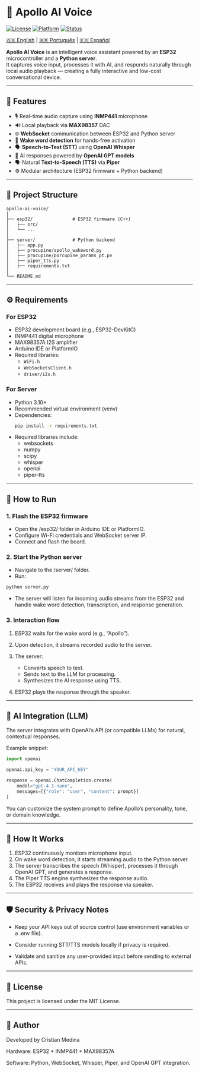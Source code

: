 # 🤖 Apollo AI Voice

[![License](https://img.shields.io/badge/license-MIT-blue.svg)](LICENSE)
[![Platform](https://img.shields.io/badge/platform-ESP32%20%7C%20Python-yellow.svg)]()
[![Status](https://img.shields.io/badge/status-active-success.svg)]()


[🇬🇧 English](README.md) | [🇧🇷 Português](README.pt_br.md) | [🇪🇸 Español](README.es.md)

**Apollo AI Voice** is an intelligent voice assistant powered by an **ESP32** microcontroller and a **Python server**.  
It captures voice input, processes it with AI, and responds naturally through local audio playback — creating a fully interactive and low-cost conversational device.

---

## 🧩 Features
- 🎙️ Real-time audio capture using **INMP441** microphone  
- 🔊 Local playback via **MAX98357** DAC  
- 🌐 **WebSocket** communication between ESP32 and Python server  
- 🧠 **Wake word detection** for hands-free activation  
- 🗣️ **Speech-to-Text (STT)** using **OpenAI Whisper**  
- 🤖 AI responses powered by **OpenAI GPT models**  
- 🗣️ Natural **Text-to-Speech (TTS)** via **Piper**  
- ⚙️ Modular architecture (ESP32 firmware + Python backend)  

---

## 📁 Project Structure
```plaintext
apollo-ai-voice/
│
├── esp32/               # ESP32 firmware (C++)
│   ├── src/
│   └── ...
│
├── server/              # Python backend
│   ├── app.py
│   ├── procupine/apollo_wakeword.py
│   ├── procupine/porcupine_params_pt.pv
│   ├── piper_tts.py
│   ├── requirements.txt
│
└── README.md
````

---

## ⚙️ Requirements

### For ESP32
- ESP32 development board (e.g., ESP32-DevKitC)
- INMP441 digital microphone
- MAX98357A I2S amplifier
- Arduino IDE or PlatformIO
- Required libraries:
  - `WiFi.h`
  - `WebSocketsClient.h`
  - `driver/i2s.h`

### For Server
- Python 3.10+
- Recommended virtual environment (venv)
- Dependencies:
  ```bash
  pip install -r requirements.txt
  ```
- Required libraries include:
    - websockets
    - numpy
    - scipy
    - whisper
    - openai
    - piper-tts

---

## 🚀 How to Run

### 1. Flash the ESP32 firmware
- Open the /esp32/ folder in Arduino IDE or PlatformIO.
- Configure Wi-Fi credentials and WebSocket server IP.
- Connect and flash the board.

### 2. Start the Python server

- Navigate to the /server/ folder.
- Run:
```bash
python server.py
```
- The server will listen for incoming audio streams from the ESP32 and handle wake word detection, transcription, and response generation.

### 3. Interaction flow

1. ESP32 waits for the wake word (e.g., “Apollo”).
2. Upon detection, it streams recorded audio to the server.
3. The server:
    - Converts speech to text.
    - Sends text to the LLM for processing.
    - Synthesizes the AI response using TTS.

4. ESP32 plays the response through the speaker.


---


## 🧠 AI Integration (LLM)

The server integrates with OpenAI’s API (or compatible LLMs) for natural, contextual responses.

Example snippet:
```python
import openai

openai.api_key = "YOUR_API_KEY"

response = openai.ChatCompletion.create(
    model="gpt-4.1-nano",
    messages=[{"role": "user", "content": prompt}]
)

```
You can customize the system prompt to define Apollo’s personality, tone, or domain knowledge.

---

## 🧠 How It Works

1. ESP32 continuously monitors microphone input.
2. On wake word detection, it starts streaming audio to the Python server.
3. The server transcribes the speech (Whisper), processes it through OpenAI GPT, and generates a response.
4. The Piper TTS engine synthesizes the response audio.
5. The ESP32 receives and plays the response via speaker.

---

## 🛡️ Security & Privacy Notes

- Keep your API keys out of source control (use environment variables or a .env file).

- Consider running STT/TTS models locally if privacy is required.

- Validate and sanitize any user-provided input before sending to external APIs.

---

## 📜 License

This project is licensed under the MIT License.

---

## 💬 Author

Developed by Cristian Medina

Hardware: ESP32 + INMP441 + MAX98357A

Software: Python, WebSocket, Whisper, Piper, and OpenAI GPT integration.